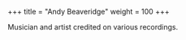 +++
title = "Andy Beaveridge"
weight = 100
+++

Musician and artist credited on various recordings.
